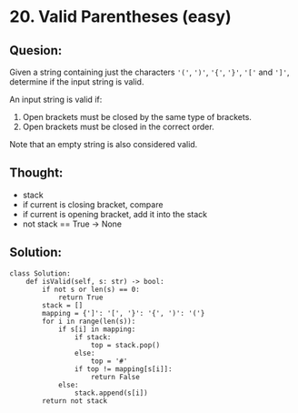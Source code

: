 # 20. Valid Parentheses \(easy\)

## Quesion:

Given a string containing just the characters `'('`, `')'`, `'{'`, `'}'`, `'['` and `']'`, determine if the input string is valid.

An input string is valid if:

1. Open brackets must be closed by the same type of brackets.
2. Open brackets must be closed in the correct order.

Note that an empty string is also considered valid.  


## Thought:

* stack
* if current is closing bracket, compare
* if current is opening bracket, add it into the stack
* not stack == True -&gt; None

## Solution:

```text
class Solution:
    def isValid(self, s: str) -> bool:
        if not s or len(s) == 0:
            return True
        stack = []
        mapping = {']': '[', '}': '{', ')': '('}
        for i in range(len(s)):
            if s[i] in mapping:
                if stack:
                    top = stack.pop()
                else:
                    top = '#'
                if top != mapping[s[i]]:
                    return False
            else:
                stack.append(s[i])
        return not stack
```

##  

